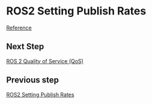 # ROS2 Setting Publish Rates

[Reference](https://docs.omniverse.nvidia.com/isaacsim/latest/ros2_tutorials/tutorial_ros2_publish_rate.html)

## Next Step

[ROS 2 Quality of Service (QoS)](10_doc.md)

## Previous step

[ROS2 Setting Publish Rates](8_doc.md)